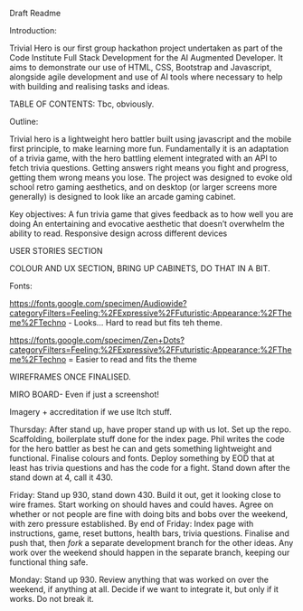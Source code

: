 Draft Readme

Introduction:

Trivial Hero is our first group hackathon project undertaken as part of the Code Institute 
Full Stack Development for the AI Augmented Developer. It aims to demonstrate our use of HTML, CSS, Bootstrap and Javascript, alongside agile development and use of AI tools where necessary to help with building and realising tasks and ideas.

TABLE OF CONTENTS:
Tbc, obviously.

Outline:

Trivial hero is a lightweight hero battler built using javascript and the mobile first principle, to make learning more fun. Fundamentally it is an adaptation of a trivia game, with the hero battling element integrated with an API to fetch trivia questions. Getting answers right means you fight and progress, getting them wrong means you lose. The project was designed to evoke old school retro gaming aesthetics, and on desktop (or larger screens more generally) is designed to look like an arcade gaming cabinet.

Key objectives:
A fun trivia game that gives feedback as to how well you are doing
An entertaining and evocative aesthetic that doesn’t overwhelm the ability to read.
Responsive design across different devices

USER STORIES SECTION

COLOUR AND UX SECTION, BRING UP CABINETS, DO THAT IN A BIT.

Fonts:

https://fonts.google.com/specimen/Audiowide?categoryFilters=Feeling:%2FExpressive%2FFuturistic;Appearance:%2FTheme%2FTechno - Looks… Hard to read but fits teh theme.

https://fonts.google.com/specimen/Zen+Dots?categoryFilters=Feeling:%2FExpressive%2FFuturistic;Appearance:%2FTheme%2FTechno = Easier to read and fits the theme



WIREFRAMES ONCE FINALISED.

MIRO BOARD- Even if just a screenshot!

Imagery + accreditation if we use Itch stuff.


Thursday: After stand up, have proper stand up with us lot. Set up the repo. Scaffolding, boilerplate stuff done for the index page. Phil writes the code for the hero battler as best he can and gets something lightweight and functional. Finalise colours and fonts. Deploy something by EOD that at least has trivia questions and has the code for a fight. Stand down after the stand down at 4, call it 430.

Friday: Stand up 930, stand down 430. Build it out, get it looking close to wire frames. Start working on should haves and could haves. Agree on whether or not people are fine with doing bits and bobs over the weekend, with zero pressure established. By end of Friday: Index page with instructions, game, reset buttons, health bars, trivia questions. Finalise and push that, then *fork* a separate development branch for the other ideas. Any work over the weekend should happen in the separate branch, keeping our functional thing safe.

Monday: Stand up 930. Review anything that was worked on over the weekend, if anything at all. Decide if we want to integrate it, but only if it works. Do not break it.


